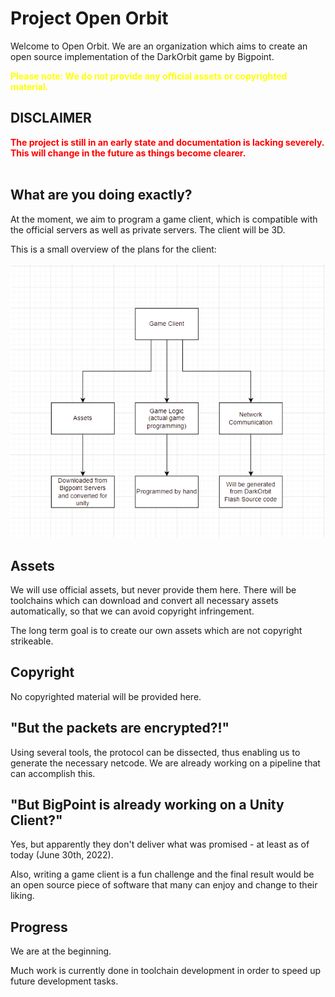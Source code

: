 # Project Open Orbit

Welcome to Open Orbit.
We are an organization which aims to create an open source implementation of the DarkOrbit game by Bigpoint.

<b style="color:yellow">Please note: We do not provide any official assets or copyrighted material.</b>

## DISCLAIMER

<b style="color:red">
The project is still in an early state and documentation is lacking severely. This will change in the future as things become clearer.
</b><br><br>

## What are you doing exactly?

At the moment, we aim to program a game client, which is compatible with the official servers as well as private servers.
The client will be 3D.

This is a small overview of the plans for the client:

![Overview](client-structure-plan.png)

## Assets

We will use official assets, but never provide them here.
There will be toolchains which can download and convert all necessary assets automatically, so that we can avoid copyright infringement.

The long term goal is to create our own assets which are not copyright strikeable.

## Copyright

No copyrighted material will be provided here.

## "But the packets are encrypted?!"

Using several tools, the protocol can be dissected, thus enabling us to generate the necessary netcode.
We are already working on a pipeline that can accomplish this.

## "But BigPoint is already working on a Unity Client?"

Yes, but apparently they don't deliver what was promised - at least as of today (June 30th, 2022).

Also, writing a game client is a fun challenge and the final result would be an open source piece of software that many can enjoy and change to their liking.

## Progress

We are at the beginning.

Much work is currently done in toolchain development in order to speed up future development tasks.
